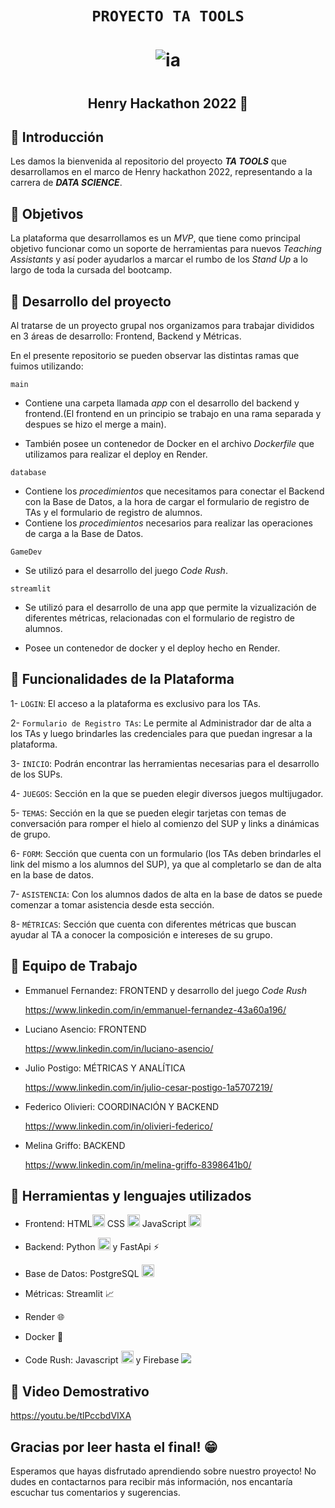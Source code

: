 # <h1 align=center>**`PROYECTO TA TOOLS`**</h1>

# <h1 align=center> ![ia](https://emoji.slack-edge.com/TPRS7H4PN/henry-pm/4658c1bc769b53ae.png) </h1>
# <h2 align=center> **Henry Hackathon 2022** 🚀 </h2>


##  :small_orange_diamond: **Introducción**
 
Les damos la bienvenida al repositorio del proyecto ***TA TOOLS*** que desarrollamos en el marco de Henry hackathon 2022, representando a la carrera de ***DATA SCIENCE***.


##  :small_orange_diamond: **Objetivos**

La plataforma que desarrollamos es un *MVP*, que tiene como principal objetivo funcionar como un soporte de herramientas para nuevos *Teaching Assistants* y así poder ayudarlos a marcar el rumbo de los *Stand Up* a lo largo de toda la cursada del bootcamp.

  
## :small_orange_diamond: **Desarrollo del proyecto**

Al tratarse de un proyecto grupal nos organizamos para trabajar divididos en 3 áreas de desarrollo: Frontend, Backend y Métricas. 

En el presente repositorio se pueden observar las distintas ramas que fuimos utilizando:

`main`
- Contiene una carpeta llamada *app* con el desarrollo del backend y frontend.(El frontend en un principio se trabajo en una rama separada y despues se hizo el merge a main). 

- También posee un contenedor de Docker en el archivo *Dockerfile* que utilizamos para realizar el deploy en Render.
        
`database`
- Contiene los *procedimientos* que necesitamos para conectar el Backend con la Base de Datos, a la hora de cargar el formulario de registro de TAs y el formulario de registro de alumnos.
- Contiene los *procedimientos* necesarios para realizar las operaciones de carga a la Base de Datos.

`GameDev`
- Se utilizó para el desarrollo del juego *Code Rush*.

`streamlit`
- Se utilizó para el desarrollo de una app que permite la vizualización de diferentes métricas, relacionadas con el formulario de registro de alumnos.
             
- Posee un contenedor de docker y el deploy hecho en Render.




## :small_orange_diamond: **Funcionalidades de la Plataforma**


1- `LOGIN`: El acceso a la plataforma es exclusivo para los TAs.

2- `Formulario de Registro TAs`: Le permite al Administrador dar de alta a los TAs y luego brindarles las credenciales para que puedan ingresar a la plataforma.

3- `INICIO`: Podrán encontrar las herramientas necesarias para el desarrollo de los SUPs.

4- `JUEGOS`: Sección en la que se pueden elegir diversos juegos multijugador.

5- `TEMAS`: Sección en la que se pueden elegir tarjetas con temas de conversación para romper el hielo al comienzo del SUP y links a dinámicas de grupo.

6- `FORM`: Sección que cuenta con un formulario (los TAs deben brindarles el link del mismo a los alumnos del SUP), ya que al completarlo se dan de alta en la base de datos.

7- `ASISTENCIA`: Con los alumnos dados de alta en la base de datos se puede comenzar a tomar asistencia desde esta sección.

8- `MÉTRICAS`: Sección que cuenta con diferentes métricas que buscan ayudar al TA a conocer la composición e intereses de su grupo.





## :small_orange_diamond: **Equipo de Trabajo**


 - Emmanuel Fernandez: FRONTEND y desarrollo del juego *Code Rush*
 
    https://www.linkedin.com/in/emmanuel-fernandez-43a60a196/
 
 - Luciano Asencio: FRONTEND
 
   https://www.linkedin.com/in/luciano-asencio/
 
 - Julio Postigo: MÉTRICAS Y ANALÍTICA
 
   https://www.linkedin.com/in/julio-cesar-postigo-1a5707219/
 
 - Federico Olivieri: COORDINACIÓN Y BACKEND
 
   https://www.linkedin.com/in/olivieri-federico/
 
 - Melina Griffo: BACKEND 
 
   https://www.linkedin.com/in/melina-griffo-8398641b0/
 
 
 
## :small_orange_diamond: **Herramientas y lenguajes utilizados**


- Frontend: HTML<a href="https://emoji.gg/emoji/HTML"><img src="https://cdn3.emoji.gg/emojis/HTML.png" width="20px" height="20px" alt="HTML"></a> CSS <a href="https://emoji.gg/emoji/css"><img src="https://cdn3.emoji.gg/emojis/css.png" width="20px" height="20px" alt="css"></a> JavaScript <a href="https://emoji.gg/emoji/8009-java-js"><img src="https://cdn3.emoji.gg/emojis/8009-java-js.png" width="20px" height="20px" alt="Java_Js"></a>

- Backend: Python <a href="https://emoji.gg/emoji/9794-python"><img src="https://cdn3.emoji.gg/emojis/9794-python.png" width="20px" height="20px" alt="python"></a> y FastApi :zap:

- Base de Datos: PostgreSQL <a href="https://emoji.gg/emoji/6648_dataemoji"><img src="https://cdn3.emoji.gg/emojis/6648_dataemoji.png" width="20px" height="20px" alt="dataemoji"></a>

- Métricas: Streamlit :chart_with_upwards_trend:

- Render :globe_with_meridians:

- Docker :whale2:

- Code Rush: Javascript  <a href="https://emoji.gg/emoji/8009-java-js"><img src="https://cdn3.emoji.gg/emojis/8009-java-js.png" width="20px" height="20px" alt="Java_Js"></a> y Firebase <img src="https://img.icons8.com/color/20/null/google-firebase-console.png"/>


## :small_orange_diamond: **Video Demostrativo**

https://youtu.be/tlPccbdVIXA


## **Gracias por leer hasta el final! :grin:**

Esperamos que hayas disfrutado aprendiendo sobre nuestro proyecto! No dudes en contactarnos para recibir más información, nos encantaría escuchar tus comentarios y sugerencias.
